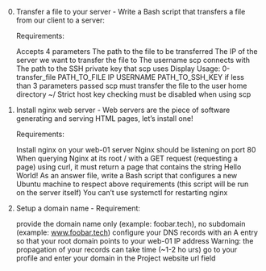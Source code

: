 0. Transfer a file to your server - Write a Bash script that transfers a file from our client to a server:

    Requirements:

    Accepts 4 parameters
    The path to the file to be transferred
    The IP of the server we want to transfer the file to
    The username scp connects with
    The path to the SSH private key that scp uses
    Display Usage: 0-transfer_file PATH_TO_FILE IP USERNAME PATH_TO_SSH_KEY if less than 3 parameters passed
    scp must transfer the file to the user home directory ~/
    Strict host key checking must be disabled when using scp

1. Install nginx web server - Web servers are the piece of software generating and serving HTML pages, let’s install one!

    Requirements:

    Install nginx on your web-01
    server
    Nginx should be listening on port 80
    When querying Nginx at its root / with a GET request (requesting a page) using curl, it must return a page that contains the string Hello World!
    As an answer file, write a Bash script that configures a new Ubuntu machine to respect above requirements (this script will be run on the server itself)
    You can’t use systemctl for restarting nginx

2. Setup a domain name - Requirement:

    provide the domain name only (example: foobar.tech), no subdomain (example: www.foobar.tech)
    configure your DNS records with an A entry so that your root domain points to your web-01 IP address Warning: the propagation of your records can take time (~1-2 ho urs)
    go to your profile and enter your domain in the Project website url field
